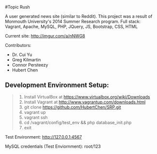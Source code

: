 #Topic Rush

A user generated news site (similar to Reddit). This project was a result of Monmouth University's 2014 Summer Research program. Full stack: Vagrant, Apache, MySQL, PHP, JQuery, JS, Bootstrap, CSS, HTML

Current site: http://imgur.com/a/nNWG8

Contributors: 
* Dr. Cui Yu
* Greg Kilmartin
* Connor Persteezy
* Hubert Chen

## Development Environment Setup:
>1. Install VirtualBox at https://www.virtualbox.org/wiki/Downloads	
>2. Install Vagrant at http://www.vagrantup.com/downloads.html
>3. git clone https://github.com/HubertChen/SRP.git
>4. vagrant up
>5. vagrant ssh
>6. cd /vagrant/config/test_env && php database_init.php
>7. exit

Test Environment: http://127.0.0.1:4567

MySQL credentials (Test Enviornment): root/123
